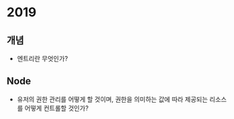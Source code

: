 # 2019

## 개념

- 엔트리란 무엇인가?

## Node

- 유저의 권한 관리를 어떻게 할 것이며, 권한을 의미하는 값에 따라 제공되는 리소스를 어떻게 컨트롤할 것인가?
